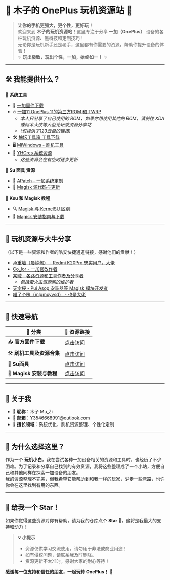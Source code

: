 # 🌟 木子的 OnePlus 玩机资源站 🌟  

> **让你的手机更强大，更个性，更好玩！**  
欢迎来到 **木子的玩机资源站**！这里专注于分享 **一加（OnePlus）** 设备的各种玩机资源、黑科技和定制技巧！  
无论你是玩机新手还是老手，这里都有你需要的资源，帮助你提升设备的体验！  
✨ **玩出极致，玩出个性，一加，始终如一！** ✨  

---

## 🛠️ 我能提供什么？  
📂 **系统工具**  
- 🔧 [一加固件下载](https://yun.daxiaamu.com/)  
- 🔥 [一加11 OnePlus 11的第三方ROM 和 TWRP](https://www.123865.com/s/nOd5jv-XJHu3)  
  - *本人只分享了自己使用的 ROM，如果你想使用其他的 ROM，请前往 XDA 或阿木大侠等大型论坛或资源分享站*  
  - *(仅提供了123云盘的链接)*  
- 🛠️ [柚坛工具箱 工具下载](https://xiaoyi.vc/otantoolboxnt.html)  
- 🖥️ [MiWindows - 刷机工具](http://mindows.com/)  
- 🧰 [YHCres 系统资源](https://www.yhcres.top/)  
  - *这些资源会在有空时逐步更新*  

🎨 **Su 面具 资源**  
- 💎 [APatch - 一加系统定制](https://github.com/bmax121/APatch)  
- 🎵 [Magisk 源代码与更新](https://github.com/topjohnwu/Magisk/releases)  

📜 **Ksu 和 Magisk 教程**  
- 🔍 [Magisk 与 KernelSU 区别](https://kernelsu.org/guide/difference-with-magisk.html)  
- 🚀 [Magisk 安装指南与下载](https://install.appcenter.ms/users/vvb2060/apps/magisk/distribution_groups/public)  

---

## 🤝 玩机资源与大牛分享  
（以下是一些资源和作者的酷安快捷通道链接，感谢他们的贡献！）

- [承重墙（晨钟酱） - Redmi K20Pro 忠实用户，大佬](http://www.coolapk.com/u/17888090)  
- [Co_lor - 一加官改作者](http://www.coolapk.com/u/642425)  
- [某贼 - 各路资源和工具作者及分享者](http://www.coolapk.com/u/3463951)  
  - *包括萤火虫资源网的维护者*  
- [天伞桜 - Pui Asop 安装器等 Magisk 模块开发者](http://www.coolapk.com/u/540690)  
- [喵了个咪（mlgmxyysd） - 也是大佬](http://www.coolapk.com/u/814297)  

---

## 🚀 快速导航  
| 🔗 分类                | 📁 资源链接                             |  
|----------------------|---------------------------------|  
| 📥 **官方固件下载**    | [点击访问](https://yun.daxiaamu.com/) |  
| 🛠️ **刷机工具及资源合集**    | [点击访问](https://www.yhcres.top/)    |  
| 🎨 **Su面具**      | [点击访问](https://github.com/bmax121/APatch) |  
| 📜 **Magisk 安装与教程**    | [点击访问](https://install.appcenter.ms/users/vvb2060/apps/magisk/distribution_groups/public)   |  

---

## 🌟 关于我  
- **🌸 昵称**：木子 Mu_Zi  
- **📧 邮箱**：[Y3546668991@outlook.com](mailto:Y3546668991@outlook.com)  
- **🎯 擅长领域**：系统优化、刷机资源整理、个性化定制  

---

## 🎉 为什么选择这里？  
作为一个 **玩机小白**，我在尝试各种一加设备相关的资源和工具时，也经历了不少困难。为了记录和分享自己找到的有效资源，我将这些整理成了一个小站，方便自己和其他同样在探索一加设备的朋友。  
我的资源整理不完美，但我希望它能帮助到和我一样的玩家，少走一些弯路，也许你会在这里找到有用的东西。  

---

## 🌟 给我一个 Star！  
如果你觉得这些资源对你有帮助，请为我的仓库点个 **Star** 🌟，这将是我最大的支持和动力！  

> **💡 小提示**  
> - 资源仅供学习交流使用，请勿用于非法或商业用途！  
> - 如有侵权问题，请联系我及时删除。  
> - 资源更新不太准时，感谢大家的耐心等待！  

**感谢每一位支持和信任的朋友，一起玩转 OnePlus！** 🎉  
